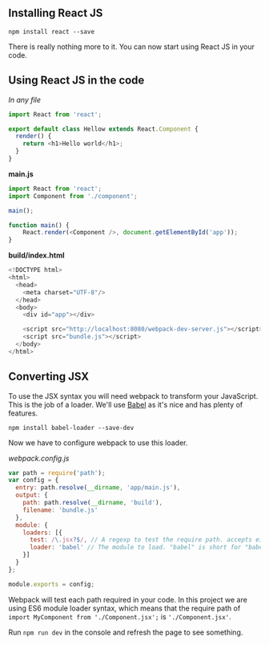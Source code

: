 ## Installing React JS

`npm install react --save`

There is really nothing more to it. You can now start using React JS in your code.

## Using React JS in the code

*In any file*

```javascript
import React from 'react';

export default class Hellow extends React.Component {
  render() {
    return <h1>Hello world</h1>;
  }
}
```

**main.js**

```javascript
import React from 'react';
import Component from './component';

main();

function main() {
    React.render(<Component />, document.getElementById('app'));
}
```

**build/index.html**

```javascript
<!DOCTYPE html>
<html>
  <head>
    <meta charset="UTF-8"/>
  </head>
  <body>
    <div id="app"></div>

    <script src="http://localhost:8080/webpack-dev-server.js"></script>
    <script src="bundle.js"></script>
  </body>
</html>
```

## Converting JSX

To use the JSX syntax you will need webpack to transform your JavaScript. This is the job of a loader. We'll use [Babel](https://babeljs.io/) as it's nice and has plenty of features.

`npm install babel-loader --save-dev`

Now we have to configure webpack to use this loader.

*webpack.config.js*
```javascript
var path = require('path');
var config = {
  entry: path.resolve(__dirname, 'app/main.js'),
  output: {
    path: path.resolve(__dirname, 'build'),
    filename: 'bundle.js'
  },
  module: {
    loaders: [{
      test: /\.jsx?$/, // A regexp to test the require path. accepts either js or jsx
      loader: 'babel' // The module to load. "babel" is short for "babel-loader"
    }]
  }
};

module.exports = config;
```

Webpack will test each path required in your code. In this project we are using ES6 module loader syntax, which means that the require path of `import MyComponent from './Component.jsx';` is `'./Component.jsx'`.

Run `npm run dev` in the console and refresh the page to see something.